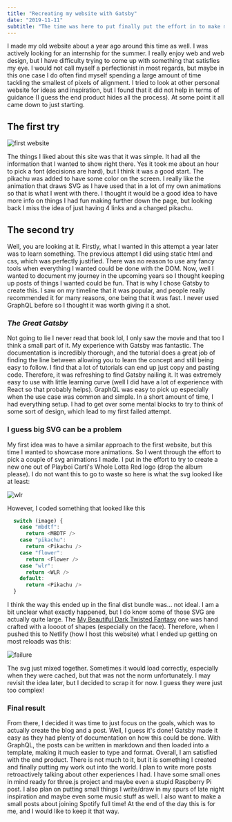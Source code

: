 ```yaml
---
title: "Recreating my website with Gatsby"
date: "2019-11-11"
subtitle: "The time was here to put finally put the effort in to make my website again"
---
```



I made my old website about a year ago around this time as well. I was actively looking for an internship for the summer. I really enjoy web and web design, but I have  difficulty trying to come up with something that satisfies my eye. I would not call myself a perfectionist in most regards, but maybe in this one case I do often find myself spending a large amount of time tackling the smallest of pixels of alignment. I tried to look at other personal website for ideas and inspiration, but I found that it did not help in terms of guidance (I guess the end product hides all the process). At some point it all came down to just starting. 

## The first try

![first website](/1/oldwebsite.png)

The things I liked about this site was that it was simple. It had all the information that I wanted to show right there. Yes it took me about an hour to pick a font (decisions are hard), but I think it was a good start. The pikachu was added to have some color on the screen. I really like the animation that draws SVG as I have used that in a lot of my own animations so that is what I went with there. I thought it would be a good idea to have more info on things I had fun making further down the page, but looking back I miss the idea of just having 4 links and a charged pikachu. 

## The second try

Well, you are looking at it. Firstly, what I wanted in this attempt a year later was to learn something. The previous attempt I  did using static html and css, which was perfectly justified. There was no reason to use any fancy tools when everything I wanted could be done with the DOM. Now, well I wanted to document my journey in the upcoming years so I thought keeping up posts of things I wanted could be fun. That is why I chose Gatsby to create this. I saw on my timeline that it was popular, and people really recommended it for many reasons, one being that it was fast. I never used GraphQL before so I thought it was worth giving it a shot. 

### _The Great Gatsby_

Not going to lie I never read that book lol, I only saw the movie and that too I think a small part of it. My experience with Gatsby was fantastic. The documentation is incredibly thorough, and the tutorial does a great job of finding the line between allowing you to learn the concept and still being easy to follow. I find that a lot of tutorials can end up just copy and pasting code. Therefore, it was refreshing to find Gatsby nailing it. It was extremely easy to use with little learning curve (well I did have a lot of experience with React so that probably helps). GraphQL was easy to pick up especially when the use case was common and simple. In a short amount of time, I had everything setup. I had to get over some mental blocks to try to think of some sort of design, which lead to my first failed attempt.

### I guess big SVG can be a problem

My first idea was to have a similar approach to the first website, but this time I wanted to showcase more animations. So I went through the effort to pick a couple of svg animations I made. I put in the effort to try to create a new one out of Playboi Carti's Whole Lotta Red logo (drop the album please). I do not want this to go to waste so here is what the svg looked like at least:

![wlr](/1/wlr.png)

However, I coded something that looked like this
```javascript
  switch (image) {
    case "mbdtf":
      return <MBDTF />
    case "pikachu":
      return <Pikachu />
    case "flower":
      return <Flower />
    case "wlr":
      return <WLR />
    default:
      return <Pikachu />
  }
```

I think the way this ended up in the final dist bundle was... not ideal. I am a bit unclear what exactly happened, but I do know some of those SVG are actually quite large. The [My Beautiful Dark Twisted Fantasy](http://mbdtf.surge.sh/) one was hand crafted with a loooot of shapes (especially on the face). Therefore, when I pushed this to Netlify (how I host this website) what I ended up getting on most reloads was this:

![failure](/1/failed.png)

The svg just mixed together. Sometimes it would load correctly, especially when they were cached, but that was not the norm unfortunately. I may revisit the idea later, but I decided to scrap it for now. I guess they were just too complex!

### Final result

From there, I decided it was time to just focus on the goals, which was to actually create the blog and a post. Well, I guess it's done! Gatsby made it easy as they had plenty of documentation on how this could be done. With GraphQL, the posts can be written in markdown and then loaded into a template, making it much easier to type and format. Overall, I am satisfied with the end product. There is not much to it, but it is something I created and finally putting my work out into the world. I plan to write more posts retroactively talking about other experiences I had. I have some small ones in mind ready for three.js project and maybe even a stupid Raspberry Pi post. I also plan on putting small things I write/draw in my spurs of late night inspiration and maybe even some music stuff as well. I also want to make a small posts about joining Spotify full time! At the end of the day this is for me, and I would like to keep it that way. 